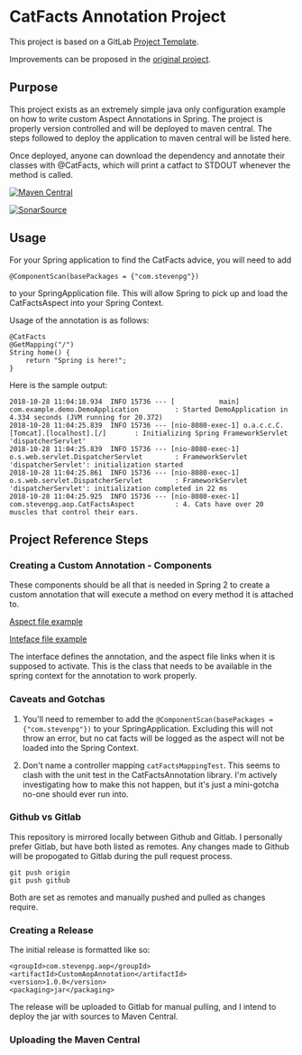 # CatFacts Annotation Project

This project is based on a GitLab [Project Template](https://docs.gitlab.com/ee/gitlab-basics/create-project.html).

Improvements can be proposed in the [original project](https://gitlab.com/gitlab-org/project-templates/spring).

## Purpose
This project exists as an extremely simple java only configuration example on how to write custom Aspect Annotations in Spring. The project is properly version controlled and will be deployed to maven central. The steps followed to deploy the application to maven central will be listed here.

Once deployed, anyone can download the dependency and annotate their classes with @CatFacts, which will print a catfact to STDOUT whenever the method is called.

[![Maven Central](https://maven-badges.herokuapp.com/maven-central/com.stevenpg.aop/CustomAopAnnotation/badge.svg?style=plastic)](https://maven-badges.herokuapp.com/maven-central/com.stevenpg.aop/CustomAopAnnotation)

[![SonarSource](https://sonarcloud.io/api/project_badges/measure?project=com.stevenpg.aop.CatFactsAnnotation&metric=alert_status)](https://sonarcloud.io/dashboard?id=com.stevenpg.aop.CatFactsAnnotation)

## Usage
For your Spring application to find the CatFacts advice, you will need to add 

    @ComponentScan(basePackages = {"com.stevenpg"})

to your SpringApplication file. This will allow Spring to pick up and load the CatFactsAspect into your Spring Context.

Usage of the annotation is as follows:

    @CatFacts
	@GetMapping("/")
	String home() {
		return "Spring is here!";
	}

Here is the sample output:

    2018-10-28 11:04:18.934  INFO 15736 --- [           main] com.example.demo.DemoApplication         : Started DemoApplication in 4.334 seconds (JVM running for 20.372)
    2018-10-28 11:04:25.839  INFO 15736 --- [nio-8080-exec-1] o.a.c.c.C.[Tomcat].[localhost].[/]       : Initializing Spring FrameworkServlet 'dispatcherServlet'
    2018-10-28 11:04:25.839  INFO 15736 --- [nio-8080-exec-1] o.s.web.servlet.DispatcherServlet        : FrameworkServlet 'dispatcherServlet': initialization started
    2018-10-28 11:04:25.861  INFO 15736 --- [nio-8080-exec-1] o.s.web.servlet.DispatcherServlet        : FrameworkServlet 'dispatcherServlet': initialization completed in 22 ms
    2018-10-28 11:04:25.925  INFO 15736 --- [nio-8080-exec-1] com.stevenpg.aop.CatFactsAspect          : 4. Cats have over 20 muscles that control their ears.

## Project Reference Steps

### Creating a Custom Annotation - Components

These components should be all that is needed in Spring 2 to create a custom annotation that will execute a method on every method it is attached to.

[Aspect file example](https://gitlab.com/StevenPG/customspringaopannotation/wikis/aspect)

[Inteface file example](https://gitlab.com/StevenPG/customspringaopannotation/wikis/interface)

The interface defines the annotation, and the aspect file links when it is supposed to activate. This is the class that needs to be available in the spring context for the annotation to work properly.

### Caveats and Gotchas

1. You'll need to remember to add the `@ComponentScan(basePackages = {"com.stevenpg"})` to your SpringApplication. Excluding this will not throw an error, but no cat facts will be logged as the aspect will not be loaded into the Spring Context.

2. Don't name a controller mapping `catFactsMappingTest`. This seems to clash with the unit test in the CatFactsAnnotation library. I'm actively investigating how to make this not happen, but it's just a mini-gotcha no-one should ever run into.

### Github vs Gitlab

This repository is mirrored locally between Github and Gitlab. I personally prefer Gitlab, but have both listed as remotes. Any changes made to Github will be propogated to Gitlab during the pull request process.

    git push origin
    git push github

Both are set as remotes and manually pushed and pulled as changes require.

### Creating a Release

The initial release is formatted like so:

    <groupId>com.stevenpg.aop</groupId>
    <artifactId>CustomAopAnnotation</artifactId>
	<version>1.0.0</version>
	<packaging>jar</packaging>
	
The release will be uploaded to Gitlab for manual pulling, and I intend to deploy the jar with sources to Maven Central.

### Uploading the Maven Central
